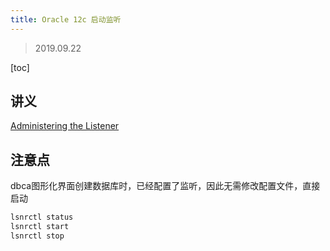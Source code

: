 ---title: Oracle 12c 启动监听---> 2019.09.22[toc]## 讲义[Administering the Listener](https://docs.oracle.com/en/database/oracle/oracle-database/12.2/netag/configuring-and-administering-oracle-net-listener.html#GUID-CF3D3974-B170-4FB1-8850-6A083CBC7917)## 注意点dbca图形化界面创建数据库时，已经配置了监听，因此无需修改配置文件，直接启动```bashlsnrctl statuslsnrctl startlsnrctl stop```